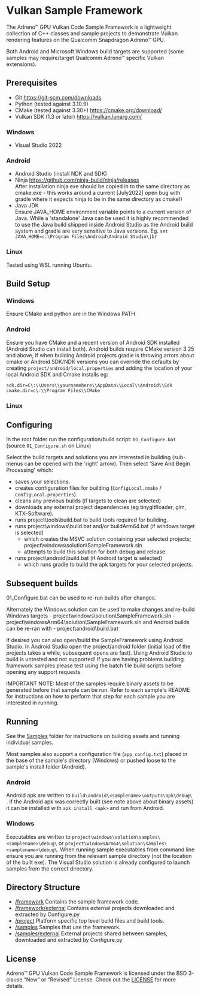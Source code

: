 # Vulkan Sample Framework

The Adreno™ GPU Vulkan Code Sample Framework is a lightweight collection of C++ classes and sample projects to demonstrate Vulkan rendering features on the Qualcomm Snapdragon Adreno™ GPU.

Both Android and Microsoft Windows build targets are supported (some samples may require/target Qualcomm Adreno™ specific Vulkan extensions).

## Prerequisites

- Git https://git-scm.com/downloads
- Python (tested against 3.10.9)
- CMake (tested against 3.30+) https://cmake.org/download/
- Vulkan SDK (1.3 or later) https://vulkan.lunarg.com/

### Windows

- Visual Studio 2022

### Android

- Android Studio (install NDK and SDK)
- Ninja https://github.com/ninja-build/ninja/releases <br>
    After installation ninja.exe should be copied in to the same directory as cmake.exe - this works around a current [July2022] open bug with gradle where it expects ninja to be in the same directory as cmake!)
- Java JDK<br>
    Ensure JAVA_HOME environment variable points to a current version of Java.  While a 'standalone' Java can be used it is highly recommended to use the Java build shipped inside Android Studio as the Android build system and gradle are very sensitive to Java versions.  Eg. `set JAVA_HOME=c:\Program Files\Android\Android Studio\jbr`

### Linux

Tested using WSL running Ubuntu.


## Build Setup

### Windows

Ensure CMake and python are in the Windows PATH

### Android

Ensure you have CMake and a recent version of Android SDK installed (Android Studio can install both).
Android builds require CMake version 3.25 and above, if when building Android projects gradle is throwing arrors about cmake or Android SDK/NDK versions you can override the defaults by creating `project/android/local.properties` and adding the location of your local Android SDK and Cmake installs eg:
<pre><code>sdk.dir=C\:\\Users\\yournamehere\\AppData\\Local\\Android\\Sdk
cmake.dir=c\:\\Program Files\\CMake</code></pre>

### Linux

## Configuring

In the root folder run the configuration/build script:
`01_Configure.bat` (source `01_Configure.sh` on Linux)

Select the build targets and solutions you are interested in building (sub-menus can be opened with the 'right' arrow).
Then select 'Save And Begin Processing' which:
- saves your selections.
- creates configuration files for building (`ConfigLocal.cmake` / `ConfigLocal.properties`).
- cleans any previous builds (if targets to clean are selected)
- downloads any external project dependencies (eg tinygltfloader, glm, KTX-Software).
- runs project\tools\build.bat to build tools required for building.
- runs project\windows\build.bat and/or buildArm64.bat (if windows target is selected)
	- which creates the MSVC solution containing your selected projects; project\windows\solution\SampleFramework.sln
	- attempts to build this solution for both debug and release.
- runs project\android\build.bat (if Android target is selected)
	- which runs gradle to build the apk targets for your selected projects.

## Subsequent builds

01_Configure.bat can be used to re-run builds after changes.

Alternately the Windows solution can be used to make changes and re-build Windows targets
	- project\windows\solution\SampleFramework.sln
	- project\windowsArm64\solution\SampleFramework.sln
and Android builds can be re-ran with
	- project\android\build.bat

If desired you can also open/build the SampleFramework using Android Studio.  In Android Studio open the project/android folder (initial load of the projects takes a while, subsequent opens are fast).  Using Android Studio to build is untested and not supported!  If you are having problems building framework samples please test using the batch file build scripts before opening any support requests.

IMPORTANT NOTE: Most of the samples require binary assets to be generated before that sample can be run.  Refer to each sample's README for instructions on how to perform that step for each sample you are interested in running.
 
## Running

See the [Samples](samples) folder for instructions on building assets and running individual samples. 

Most samples also support a configuration file (`app_config.txt`) placed in the base of the sample's directory (Windows) or pushed loose to the sample's install folder (Android). 


### Android

Android apk are written to `build\android\<samplename>\outputs\apk\debug\` .
If the Android apk was correctly built (see note above about binary assets) it can be installed with `apk install <apk>` and run from Android.

### Windows

Executables are written to `project\windows\solution\samples\<samplename>\debug\` or `project\windowsArm64\solution\samples\<samplename>\debug\`.
When running sample executables from command line ensure you are running from the relevant sample directory (not the location of the built exe).  The Visual Studio solution is already configured to launch samples from the correct directory.

## Directory Structure

- [/framework](framework)
Contains the sample framework code.
- [/framework/external](framework/external)
Contains external projects downloaded and extracted by Configure.py
- [/project](project)
Platform specific top level build files and build tools.
- [/samples](samples)
Samples that use the framework.
- [/samples/external](samples/external)
External projects shared between samples, downloaded and extracted by Configure.py

## License
Adreno™ GPU Vulkan Code Sample Framework is licensed under the BSD 3-clause “New” or “Revised” License. Check out the [LICENSE](LICENSE) for more details.